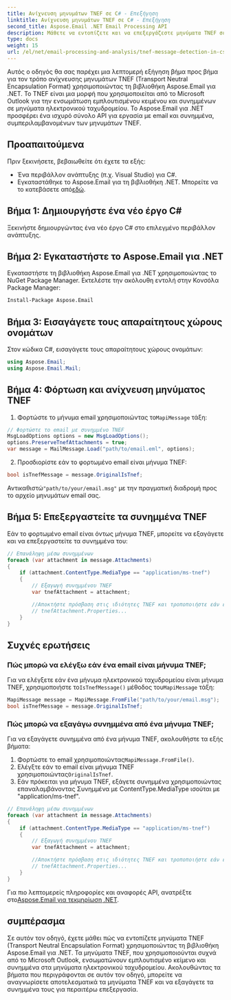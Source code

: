 ```yaml
---
title: Ανίχνευση μηνυμάτων TNEF σε C# - Επεξήγηση
linktitle: Ανίχνευση μηνυμάτων TNEF σε C# - Επεξήγηση
second_title: Aspose.Email .NET Email Processing API
description: Μάθετε να εντοπίζετε και να επεξεργάζεστε μηνύματα TNEF σε C# χρησιμοποιώντας το Aspose.Email για .NET. Βελτιώστε τον χειρισμό email με πλούσιο κείμενο και συνημμένα.
type: docs
weight: 15
url: /el/net/email-processing-and-analysis/tnef-message-detection-in-csharp-explained/
---
```


Αυτός ο οδηγός θα σας παρέχει μια λεπτομερή εξήγηση βήμα προς βήμα για τον τρόπο ανίχνευσης μηνυμάτων TNEF (Transport Neutral Encapsulation Format) χρησιμοποιώντας τη βιβλιοθήκη Aspose.Email για .NET. Το TNEF είναι μια μορφή που χρησιμοποιείται από το Microsoft Outlook για την ενσωμάτωση εμπλουτισμένου κειμένου και συνημμένων σε μηνύματα ηλεκτρονικού ταχυδρομείου. Το Aspose.Email για .NET προσφέρει ένα ισχυρό σύνολο API για εργασία με email και συνημμένα, συμπεριλαμβανομένων των μηνυμάτων TNEF.

## Προαπαιτούμενα

Πριν ξεκινήσετε, βεβαιωθείτε ότι έχετε τα εξής:

- Ένα περιβάλλον ανάπτυξης (π.χ. Visual Studio) για C#.
-  Εγκαταστάθηκε το Aspose.Email για τη βιβλιοθήκη .NET. Μπορείτε να το κατεβάσετε από[εδώ](https://releases.aspose.com/email/net).

## Βήμα 1: Δημιουργήστε ένα νέο έργο C#

Ξεκινήστε δημιουργώντας ένα νέο έργο C# στο επιλεγμένο περιβάλλον ανάπτυξης.

## Βήμα 2: Εγκαταστήστε το Aspose.Email για .NET

Εγκαταστήστε τη βιβλιοθήκη Aspose.Email για .NET χρησιμοποιώντας το NuGet Package Manager. Εκτελέστε την ακόλουθη εντολή στην Κονσόλα Package Manager:

```bash
Install-Package Aspose.Email
```

## Βήμα 3: Εισαγάγετε τους απαραίτητους χώρους ονομάτων

Στον κώδικα C#, εισαγάγετε τους απαραίτητους χώρους ονομάτων:

```csharp
using Aspose.Email;
using Aspose.Email.Mail;
```

## Βήμα 4: Φόρτωση και ανίχνευση μηνύματος TNEF

1.  Φορτώστε το μήνυμα email χρησιμοποιώντας το`MapiMessage` τάξη:

```csharp
// Φορτώστε το email με συνημμένο TNEF
MsgLoadOptions options = new MsgLoadOptions();
options.PreserveTnefAttachments = true;
var message = MailMessage.Load("path/to/email.eml", options);
```

2. Προσδιορίστε εάν το φορτωμένο email είναι μήνυμα TNEF:

```csharp
bool isTnefMessage = message.OriginalIsTnef;
```

 Αντικαθιστώ`"path/to/your/email.msg"` με την πραγματική διαδρομή προς το αρχείο μηνυμάτων email σας.

## Βήμα 5: Επεξεργαστείτε τα συνημμένα TNEF

Εάν το φορτωμένο email είναι όντως μήνυμα TNEF, μπορείτε να εξαγάγετε και να επεξεργαστείτε τα συνημμένα του:

```csharp
// Επανάληψη μέσω συνημμένων
foreach (var attachment in message.Attachments)
{
    if (attachment.ContentType.MediaType == "application/ms-tnef")
    {
        // Εξαγωγή συνημμένου TNEF
        var tnefAttachment = attachment;

        //Αποκτήστε πρόσβαση στις ιδιότητες TNEF και τροποποιήστε εάν είναι απαραίτητο
        // tnefAttachment.Properties...
    }
}
```

## Συχνές ερωτήσεις

### Πώς μπορώ να ελέγξω εάν ένα email είναι μήνυμα TNEF;

 Για να ελέγξετε εάν ένα μήνυμα ηλεκτρονικού ταχυδρομείου είναι μήνυμα TNEF, χρησιμοποιήστε το`IsTnefMessage()` μέθοδος του`MapiMessage` τάξη:

```csharp
MapiMessage message = MapiMessage.FromFile("path/to/your/email.msg");
bool isTnefMessage = message.OriginalIsTnef;
```

### Πώς μπορώ να εξαγάγω συνημμένα από ένα μήνυμα TNEF;

Για να εξαγάγετε συνημμένα από ένα μήνυμα TNEF, ακολουθήστε τα εξής βήματα:

1.  Φορτώστε το email χρησιμοποιώντας`MapiMessage.FromFile()`.
2.  Ελέγξτε εάν το email είναι μήνυμα TNEF χρησιμοποιώντας`OriginalIsTnef`.
3. Εάν πρόκειται για μήνυμα TNEF, εξάγετε συνημμένα χρησιμοποιώντας επαναλαμβάνοντας Συνημμένα με ContentType.MediaType ισούται με "application/ms-tnef".

```csharp
// Επανάληψη μέσω συνημμένων
foreach (var attachment in message.Attachments)
{
    if (attachment.ContentType.MediaType == "application/ms-tnef")
    {
        // Εξαγωγή συνημμένου TNEF
        var tnefAttachment = attachment;

        //Αποκτήστε πρόσβαση στις ιδιότητες TNEF και τροποποιήστε εάν είναι απαραίτητο
        // tnefAttachment.Properties...
    }
}
```

 Για πιο λεπτομερείς πληροφορίες και αναφορές API, ανατρέξτε στο[Aspose.Email για τεκμηρίωση .NET](https://reference.aspose.com/email/net/).

## συμπέρασμα

Σε αυτόν τον οδηγό, έχετε μάθει πώς να εντοπίζετε μηνύματα TNEF (Transport Neutral Encapsulation Format) χρησιμοποιώντας τη βιβλιοθήκη Aspose.Email για .NET. Τα μηνύματα TNEF, που χρησιμοποιούνται συχνά από το Microsoft Outlook, ενσωματώνουν εμπλουτισμένο κείμενο και συνημμένα στα μηνύματα ηλεκτρονικού ταχυδρομείου. Ακολουθώντας τα βήματα που περιγράφονται σε αυτόν τον οδηγό, μπορείτε να αναγνωρίσετε αποτελεσματικά τα μηνύματα TNEF και να εξαγάγετε τα συνημμένα τους για περαιτέρω επεξεργασία.


